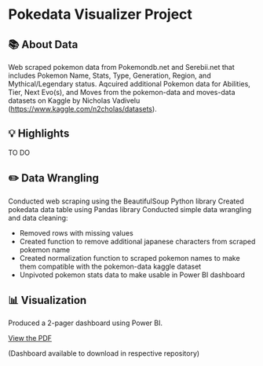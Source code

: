 # Pokedata Visualizer Project

## 📚 About Data

Web scraped pokemon data from Pokemondb.net and Serebii.net that includes Pokemon Name, Stats, Type, Generation, Region, and Mythical/Legendary status. Aqcuired additional Pokemon data for Abilities, Tier, Next Evo(s), and Moves from the pokemon-data and moves-data datasets on Kaggle by Nicholas Vadivelu (https://www.kaggle.com/n2cholas/datasets). 

## 💡 Highlights

TO DO

## ✏️ Data Wrangling

Conducted web scraping using the BeautifulSoup Python library
Created pokedata data table using Pandas library
Conducted simple data wrangling and data cleaning:
- Removed rows with missing values
- Created function to remove additional japanese characters from scraped pokemon name
- Created normalization function to scraped pokemon names to make them compatible with the pokemon-data kaggle dataset
- Unpivoted pokemon stats data to make usable in Power BI dashboard

## 📊 Visualization

Produced a 2-pager dashboard using Power BI.

[View the PDF](Pokedex_Data_Project.pdf)

(Dashboard available to download in respective repository)
